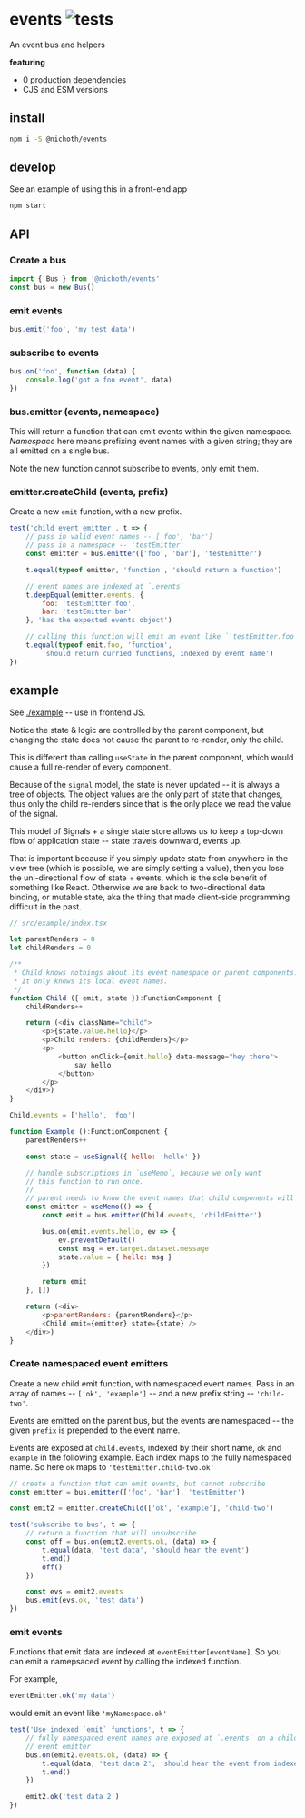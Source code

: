 # events ![tests](https://github.com/nichoth/events/actions/workflows/nodejs.yml/badge.svg)
An event bus and helpers

__featuring__
* 0 production dependencies
* CJS and ESM versions

## install
```bash
npm i -S @nichoth/events
```

## develop
See an example of using this in a front-end app

```bash
npm start
```

## API

### Create a bus
```js
import { Bus } from '@nichoth/events'
const bus = new Bus()
```

### emit events
```js
bus.emit('foo', 'my test data')
```

### subscribe to events
```js
bus.on('foo', function (data) {
    console.log('got a foo event', data)
})
```

### bus.emitter (events, namespace)
This will return a function that can emit events within the given namespace.
*Namespace* here means prefixing event names with a given string; they are all
emitted on a single bus.

Note the new function cannot subscribe to events, only emit them.

### emitter.createChild (events, prefix)
Create a new `emit` function, with a new prefix.

```js
test('child event emitter', t => {
    // pass in valid event names -- ['foo', 'bar']
    // pass in a namespace -- 'testEmitter'
    const emitter = bus.emitter(['foo', 'bar'], 'testEmitter')

    t.equal(typeof emitter, 'function', 'should return a function')

    // event names are indexed at `.events`
    t.deepEqual(emitter.events, {
        foo: 'testEmitter.foo',
        bar: 'testEmitter.bar'
    }, 'has the expected events object')

    // calling this function will emit an event like `'testEmitter.foo'`
    t.equal(typeof emit.foo, 'function',
        'should return curried functions, indexed by event name')
})
```

## example
See [./example](./example/index.tsx) -- use in frontend JS.

Notice the state & logic are controlled by the parent component, but
changing the state does not cause the parent to re-render, only
the child.

This is different than calling `useState` in the parent
component, which would cause a full re-render of every component.

Because of the `signal` model, the state is never updated -- it is
always a tree of objects. The object values are the only part of
state that changes, thus only the child re-renders since that is
the only place we read the value of the signal.

This model of Signals + a single state store allows us to keep a top-down
flow of application state -- state travels downward, events up.

That is important because if you simply update state from anywhere in the view
tree (which is possible, we are simply setting a value), then you lose the
uni-directional flow of state + events, which is the sole benefit of something
like React. Otherwise we are back to two-directional data binding, or mutable
state, aka the thing that made client-side programming difficult in the past.


```js
// src/example/index.tsx

let parentRenders = 0
let childRenders = 0

/**
 * Child knows nothings about its event namespace or parent components.
 * It only knows its local event names.
 */
function Child ({ emit, state }):FunctionComponent {
    childRenders++

    return (<div className="child">
        <p>{state.value.hello}</p>
        <p>Child renders: {childRenders}</p>
        <p>
            <button onClick={emit.hello} data-message="hey there">
                say hello
            </button>
        </p>
    </div>)
}

Child.events = ['hello', 'foo']

function Example ():FunctionComponent {
    parentRenders++

    const state = useSignal({ hello: 'hello' })

    // handle subscriptions in `useMemo`, because we only want
    // this function to run once.
    //
    // parent needs to know the event names that child components will emit
    const emitter = useMemo(() => {
        const emit = bus.emitter(Child.events, 'childEmitter')

        bus.on(emit.events.hello, ev => {
            ev.preventDefault()
            const msg = ev.target.dataset.message
            state.value = { hello: msg }
        })

        return emit
    }, [])

    return (<div>
        <p>parentRenders: {parentRenders}</p>
        <Child emit={emitter} state={state} />
    </div>)
}
```

### Create namespaced event emitters
Create a new child emit function, with namespaced event names. Pass in an
array of names -- `['ok', 'example']` -- and a new prefix string -- `'child-two'`.

Events are emitted on the parent bus, but the events are namespaced --
the given `prefix` is prepended to the event name.

Events are exposed at `child.events`, indexed by their short name, `ok` and
`example` in the following example. Each index maps to the fully namespaced
name. So here `ok` maps to `'testEmitter.child-two.ok'`

```js
// create a function that can emit events, but cannot subscribe
const emitter = bus.emitter(['foo', 'bar'], 'testEmitter')

const emit2 = emitter.createChild(['ok', 'example'], 'child-two')

test('subscribe to bus', t => {
    // return a function that will unsubscribe
    const off = bus.on(emit2.events.ok, (data) => {
        t.equal(data, 'test data', 'should hear the event')
        t.end()
        off()
    })

    const evs = emit2.events
    bus.emit(evs.ok, 'test data')
})
```

### emit events
Functions that emit data are indexed at `eventEmitter[eventName]`. So you can emit a namepsaced event by calling the indexed function.

For example,
```js
eventEmitter.ok('my data')
```
would emit an event like `'myNamespace.ok'`

```js
test('Use indexed `emit` functions', t => {
    // fully namespaced event names are exposed at `.events` on a child
    // event emitter
    bus.on(emit2.events.ok, (data) => {
        t.equal(data, 'test data 2', 'should hear the event from indexed function')
        t.end()
    })

    emit2.ok('test data 2')
})
```
 
